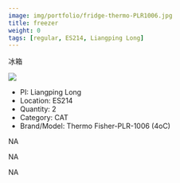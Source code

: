 ```yaml
---
image: img/portfolio/fridge-thermo-PLR1006.jpg
title: freezer
weight: 0
tags: [regular, ES214, Liangping Long]
---
```


冰箱

<!--more-->

![](../../img/portfolio/fridge-thermo-PLR1006.jpg)

- PI: Liangping Long
- Location: ES214
- Quantity: 2
- Category: CAT
- Brand/Model: Thermo Fisher-PLR-1006 (4oC)

NA

NA

NA
